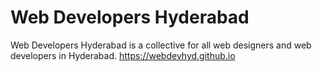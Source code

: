 # Web Developers Hyderabad
Web Developers Hyderabad is a collective for all web designers and web developers in Hyderabad.
https://webdevhyd.github.io
